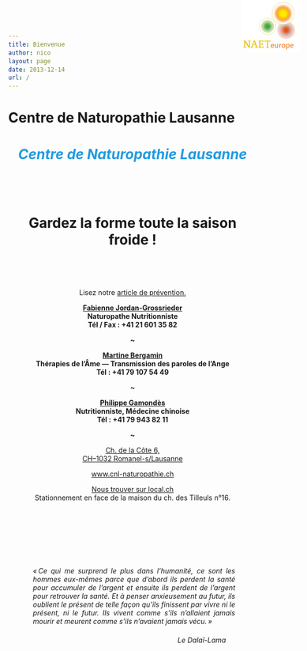 ```yaml
---
title: Bienvenue
author: nico
layout: page
date: 2013-12-14
url: /
---
```


# Centre de Naturopathie Lausanne

<div style="text-align: center;">


<h1 style="color: #229be1; font-style: italic;">Centre de Naturopathie Lausanne</h1>

&nbsp;

&nbsp;

<h1>Gardez la forme toute la saison froide !</h1>

&nbsp;

&nbsp;

Lisez notre <a href="/articles/prevention-hiver/">article de prévention.</a>



<p>
<a href="http://www.naet-europe.com/"><img class="alignright size-full wp-image-206" style="position: absolute; left: 700px; top: 0px;" src="./images/logo_naet_petit.png" alt="logo_naet_petit" width="120" height="106" /></a>
</p>

<p>
<b><a href="/therapeutes/fabienne-jordan-grossrieder/">Fabienne Jordan-Grossrieder</a></b><br/>
<b>Naturopathe Nutritionniste</b><br/>
<b>Tél / Fax : +41 21 601 35 82</b>
</p>

<p><b>~</b></p>

<p>
<b><a href="/therapeutes/martine-bergamin/">Martine Bergamin</a></b><br/>
<b>Thérapies de l’Âme — Transmission des paroles de l’Ange</b><br/>
<b>Tél : +41 79 107 54 49</b>
</p>

<p><b>~</b></p>

<p>
<b><a href="/therapeutes/philippe-gamondes/">Philippe Gamondès</a></b><br/>
<b>Nutritionniste, Médecine chinoise</b><br/>
<b>Tél : +41 79 943 82 11</b>
</p>

<p><b>~</b></p>

<p style="text-align: center;">
<a title="Trouvez le CNL sur Google Maps" href="http://g.co/maps/8pfvw" target="_blank" rel="external">Ch. de la Côte 6,<br /> CH–1032 Romanel-s/Lausanne</a>
</p>

<p style="text-align: center;">
<a href="/">www.cnl-naturopathie.ch</a>
</p>
</div>




<p style="text-align: center;">
<a href="http://yellow.local.ch/fr/d/Romanel-sur-Lausanne/1032/Therapie-naturelle-naturopathie/Jordan-Grossrieder-Fabienne-HzyBYlFlUe1I_scMFFsukg?social=mail">Nous trouver sur local.ch</a><br /> Stationnement en face de la maison du ch. des Tilleuls n°16.
</p>

<div style="text-align: left; display: block; width: 510px; margin: 50px auto;">
<p>
&nbsp;
</p>

<div class="citation" style="text-align: justify; display: table; width: 410px; margin: 50px auto;">
<p>
<i><span class="drop_cap">« C</span>e qui me surprend le plus dans l’humanité, ce sont les hommes eux-mêmes parce que d’abord ils perdent la santé pour accumuler de l’argent et ensuite ils perdent de l’argent pour retrouver la santé. Et à penser anxieusement au futur, ils oublient le présent de telle façon qu’ils finissent par vivre ni le présent, ni le futur. Ils vivent comme s’ils n’allaient jamais mourir et meurent comme s’ils n’avaient jamais vécu. »</i>
</p>

<p style="text-align: right; margin-right: 0.5cm; margin-top: 1.5em; margin-bottom: 0;">
<i>Le Dalaï-Lama</i>
</p>
</div>
</div>

</div>
